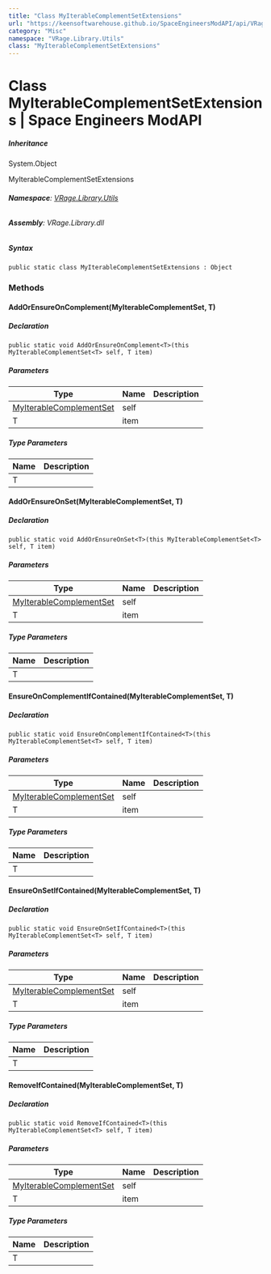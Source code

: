 ```yaml
---
title: "Class MyIterableComplementSetExtensions"
url: "https://keensoftwarehouse.github.io/SpaceEngineersModAPI/api/VRage.Library.Utils.MyIterableComplementSetExtensions.html"
category: "Misc"
namespace: "VRage.Library.Utils"
class: "MyIterableComplementSetExtensions"
---
```


# Class MyIterableComplementSetExtensions | Space Engineers ModAPI

##### Inheritance

System.Object

MyIterableComplementSetExtensions

###### **Namespace**: [VRage.Library.Utils](https://keensoftwarehouse.github.io/SpaceEngineersModAPI/api/VRage.Library.Utils.html)

###### **Assembly**: VRage.Library.dll

##### Syntax

```
public static class MyIterableComplementSetExtensions : Object
```

### Methods

#### AddOrEnsureOnComplement<T>(MyIterableComplementSet<T>, T)

##### Declaration

```
public static void AddOrEnsureOnComplement<T>(this MyIterableComplementSet<T> self, T item)
```

##### Parameters

| Type | Name | Description |
| --- | --- | --- |
| [MyIterableComplementSet](https://keensoftwarehouse.github.io/SpaceEngineersModAPI/api/VRage.Library.Utils.MyIterableComplementSet-1.html)<T> | self |     |
| T   | item |     |

##### Type Parameters

| Name | Description |
| --- | --- |
| T   |     |

#### AddOrEnsureOnSet<T>(MyIterableComplementSet<T>, T)

##### Declaration

```
public static void AddOrEnsureOnSet<T>(this MyIterableComplementSet<T> self, T item)
```

##### Parameters

| Type | Name | Description |
| --- | --- | --- |
| [MyIterableComplementSet](https://keensoftwarehouse.github.io/SpaceEngineersModAPI/api/VRage.Library.Utils.MyIterableComplementSet-1.html)<T> | self |     |
| T   | item |     |

##### Type Parameters

| Name | Description |
| --- | --- |
| T   |     |

#### EnsureOnComplementIfContained<T>(MyIterableComplementSet<T>, T)

##### Declaration

```
public static void EnsureOnComplementIfContained<T>(this MyIterableComplementSet<T> self, T item)
```

##### Parameters

| Type | Name | Description |
| --- | --- | --- |
| [MyIterableComplementSet](https://keensoftwarehouse.github.io/SpaceEngineersModAPI/api/VRage.Library.Utils.MyIterableComplementSet-1.html)<T> | self |     |
| T   | item |     |

##### Type Parameters

| Name | Description |
| --- | --- |
| T   |     |

#### EnsureOnSetIfContained<T>(MyIterableComplementSet<T>, T)

##### Declaration

```
public static void EnsureOnSetIfContained<T>(this MyIterableComplementSet<T> self, T item)
```

##### Parameters

| Type | Name | Description |
| --- | --- | --- |
| [MyIterableComplementSet](https://keensoftwarehouse.github.io/SpaceEngineersModAPI/api/VRage.Library.Utils.MyIterableComplementSet-1.html)<T> | self |     |
| T   | item |     |

##### Type Parameters

| Name | Description |
| --- | --- |
| T   |     |

#### RemoveIfContained<T>(MyIterableComplementSet<T>, T)

##### Declaration

```
public static void RemoveIfContained<T>(this MyIterableComplementSet<T> self, T item)
```

##### Parameters

| Type | Name | Description |
| --- | --- | --- |
| [MyIterableComplementSet](https://keensoftwarehouse.github.io/SpaceEngineersModAPI/api/VRage.Library.Utils.MyIterableComplementSet-1.html)<T> | self |     |
| T   | item |     |

##### Type Parameters

| Name | Description |
| --- | --- |
| T   |     |